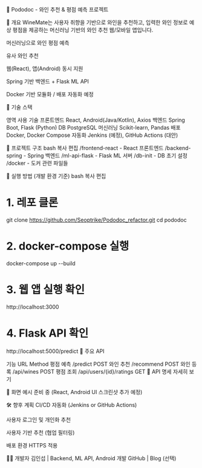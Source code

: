 🍷 Pododoc - 와인 추천 & 평점 예측 프로젝트

📌 개요
WineMate는 사용자 취향을 기반으로 와인을 추천하고, 입력한 와인 정보로 예상 평점을 제공하는 머신러닝 기반의 와인 추천 웹/모바일 앱입니다.

머신러닝으로 와인 평점 예측

유사 와인 추천

웹(React), 앱(Android) 동시 지원

Spring 기반 백엔드 + Flask ML API

Docker 기반 모듈화 / 배포 자동화 예정

🧱 기술 스택

영역	사용 기술
프론트엔드	React, Android(Java/Kotlin), Axios
백엔드	Spring Boot, Flask (Python)
DB	PostgreSQL
머신러닝	Scikit-learn, Pandas
배포	Docker, Docker Compose
자동화	Jenkins (예정), GitHub Actions (대안)

🔧 프로젝트 구조
bash
복사
편집
/frontend-react      - React 프론트엔드
/backend-spring      - Spring 백엔드
/ml-api-flask        - Flask ML 서버
/db-init             - DB 초기 설정
/docker              - 도커 관련 파일들

🚀 실행 방법 (개발 환경 기준)
bash
복사
편집

# 1. 레포 클론
git clone https://github.com/Seoptrike/Pododoc_refactor.git
cd pododoc

# 2. docker-compose 실행
docker-compose up --build

# 3. 웹 앱 실행 확인
http://localhost:3000

# 4. Flask API 확인
http://localhost:5000/predict
📡 주요 API

기능	URL	Method
평점 예측	/predict	POST
와인 추천	/recommend	POST
와인 등록	/api/wines	POST
평점 조회	/api/users/{id}/ratings	GET
📄 API 명세 자세히 보기

📸 화면 예시
준비 중 (React, Android UI 스크린샷 추가 예정)

🛠 향후 계획
 CI/CD 자동화 (Jenkins or GitHub Actions)

 사용자 로그인 및 개인화 추천

 사용자 기반 추천 (협업 필터링)

 배포 환경 HTTPS 적용

👨‍💻 개발자
김인섭 | Backend, ML API, Android 개발
GitHub | Blog (선택)

